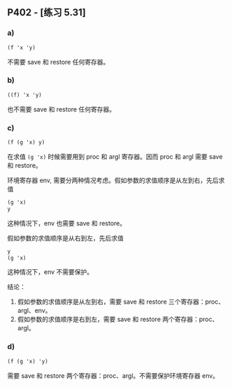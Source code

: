 ## P402 - [练习 5.31]

### a)

``` Scheme
(f 'x 'y)
```

不需要 save 和 restore 任何寄存器。

### b)

``` Scheme
((f) 'x 'y)
```

也不需要 save 和 restore 任何寄存器。

### c)

``` Scheme
(f (g 'x) y)
```

在求值 `(g 'x)` 时候需要用到 proc 和 argl 寄存器。因而 proc 和 argl 需要 save 和 restore。

环境寄存器 env, 需要分两种情况考虑。假如参数的求值顺序是从左到右，先后求值

``` Scheme
(g 'x) 
y
```

这种情况下，env 也需要 save 和 restore。

假如参数的求值顺序是从右到左，先后求值

``` Scheme
y
(g 'x) 
```
这种情况下，env 不需要保护。

结论：

1. 假如参数的求值顺序是从左到右，需要 save 和 restore 三个寄存器：proc、argl、env。
2. 假如参数的求值顺序是右到左，需要 save 和 restore 两个寄存器：proc、argl。

### d)

``` Scheme
(f (g 'x) 'y)
```

需要 save 和 restore 两个寄存器：proc、argl。不需要保护环境寄存器 env。

